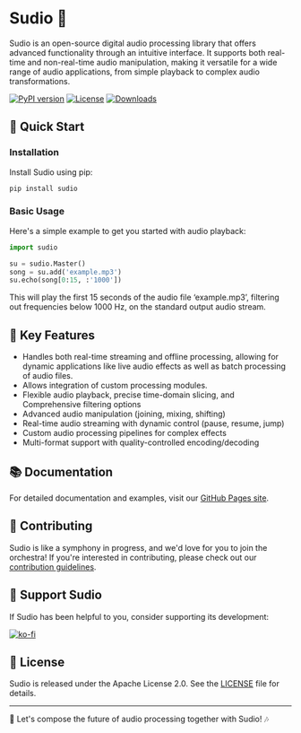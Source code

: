 # Sudio 🎵

Sudio is an open-source digital audio processing library that offers advanced functionality through an intuitive interface. It supports both real-time and non-real-time audio manipulation, making it versatile for a wide range of audio applications, from simple playback to complex audio transformations.

[![PyPI version](https://badge.fury.io/py/sudio.svg)](https://badge.fury.io/py/sudio)
[![License](https://img.shields.io/badge/License-Apache%202.0-blue.svg)](https://opensource.org/licenses/Apache-2.0)
[![Downloads](https://pepy.tech/badge/sudio)](https://pepy.tech/project/sudio)


## 🚀 Quick Start

### Installation

Install Sudio using pip:

```bash
pip install sudio
```

### Basic Usage

Here's a simple example to get you started with audio playback:

```python
import sudio

su = sudio.Master()
song = su.add('example.mp3')
su.echo(song[0:15, :'1000'])
```

This will play the first 15 seconds of the audio file ‘example.mp3’, filtering out frequencies below 1000 Hz, on the standard output audio stream.

## 🎹 Key Features
- Handles both real-time streaming and offline processing, allowing for dynamic applications like live audio effects as well as batch processing of audio files.
- Allows integration of custom processing modules.
- Flexible audio playback, precise time-domain slicing, and Comprehensive filtering options
- Advanced audio manipulation (joining, mixing, shifting)
- Real-time audio streaming with dynamic control (pause, resume, jump)
- Custom audio processing pipelines for complex effects
- Multi-format support with quality-controlled encoding/decoding


## 📚 Documentation

For detailed documentation and examples, visit our [GitHub Pages site](https://mrzahaki.github.io/sudio).

## 🤝 Contributing

Sudio is like a symphony in progress, and we'd love for you to join the orchestra! If you're interested in contributing, please check out our [contribution guidelines](CONTRIBUTING.md).

## 💖 Support Sudio

If Sudio has been helpful to you, consider supporting its development:

[![ko-fi](https://ko-fi.com/img/githubbutton_sm.svg)](https://ko-fi.com/X8X8LYHJQ)

## 📄 License

Sudio is released under the Apache License 2.0. See the [LICENSE](LICENSE) file for details.

---

🎵 Let's compose the future of audio processing together with Sudio! 🎶
